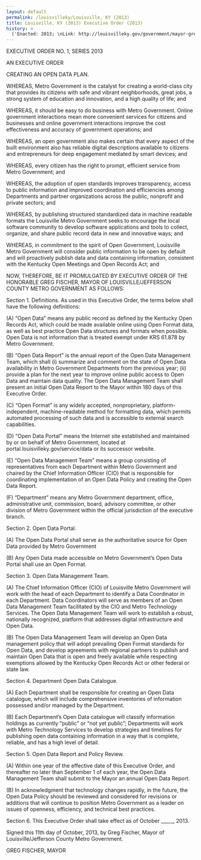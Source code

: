 ```yaml
---
layout: default
permalink: /louisvilleky/Louisville, KY (2013)
title: Louisville, KY (2013) Executive Order (2013)
history: >
  ('Enacted: 2013; \nLink: http://louisvilleky.gov/government/mayor-greg-fischer/read-open-data-executive-order; \nMeans: Executive Order',)
---
```


<p/> <p>EXECUTIVE ORDER NO. 1, SERIES 2013</p> <p>AN EXECUTIVE ORDER</p> <p>CREATING AN OPEN DATA PLAN.</p> <p> </p> <p>WHEREAS, Metro Government is the catalyst for creating a world-class city that provides its citizens with safe and vibrant neighborhoods, great jobs, a strong system of education and innovation, and a high quality of life; and</p> <p>WHEREAS, it should be easy to do business with Metro Government. Online government interactions mean more convenient services for citizens and businesses and online government interactions improve the cost effectiveness and accuracy of government operations; and</p> <p>WHEREAS, an open government also makes certain that every aspect of the built environment also has reliable digital descriptions available to citizens and entrepreneurs for deep engagement mediated by smart devices; and</p> <p>WHEREAS, every citizen has the right to prompt, efficient service from Metro Government; and</p> <p>WHEREAS, the adoption of open standards improves transparency, access to public information and improved coordination and efficiencies among Departments and partner organizations across the public, nonprofit and private sectors; and</p> <p>WHEREAS, by publishing structured standardized data in machine readable formats the Louisville Metro Government seeks to encourage the local software community to develop software applications and tools to collect, organize, and share public record data in new and innovative ways; and</p> <p>WHEREAS, in commitment to the spirit of Open Government, Louisville Metro Government will consider public information to be open by default and will proactively publish data and data containing information, consistent with the Kentucky Open Meetings and Open Records Act; and</p> <p>NOW, THEREFORE, BE IT PROMULGATED BY EXECUTIVE ORDER OF THE HONORABLE GREG FISCHER, MAYOR OF LOUISVILLE/JEFFERSON COUNTY METRO GOVERNMENT AS FOLLOWS:</p> <p/> <p>Section 1. Definitions. As used in this Executive Order, the terms below shall have the following definitions:</p> <p>(A) “Open Data” means any public record as defined by the Kentucky Open Records Act, which could be made available online using Open Format data, as well as best practice Open Data structures and formats when possible. Open Data is not information that is treated exempt under KRS 61.878 by Metro Government.</p> <p>(B) “Open Data Report” is the annual report of the Open Data Management Team, which shall (i) summarize and comment on the state of Open Data availability in Metro Government Departments from the previous year; (ii) provide a plan for the next year to improve online public access to Open Data and maintain data quality. The Open Data Management Team shall present an initial Open Data Report to the Mayor within 180 days of this Executive Order.</p> <p>(C) “Open Format” is any widely accepted, nonproprietary, platform-independent, machine-readable method for formatting data, which permits automated processing of such data and is accessible to external search capabilities.</p> <p>(D) “Open Data Portal” means the Internet site established and maintained by or on behalf of Metro Government, located at portal.louisvilleky.gov/service/data or its successor website.</p> <p>(E) “Open Data Management Team” means a group consisting of representatives from each Department within Metro Government and chaired by the Chief Information Officer (CIO) that is responsible for coordinating implementation of an Open Data Policy and creating the Open Data Report.</p> <p>(F) “Department” means any Metro Government department, office, administrative unit, commission, board, advisory committee, or other division of Metro Government within the official jurisdiction of the executive branch.</p> <p/> <p>Section 2. Open Data Portal.</p> <p>(A) The Open Data Portal shall serve as the authoritative source for Open Data provided by Metro Government</p> <p>(B) Any Open Data made accessible on Metro Government’s Open Data Portal shall use an Open Format.</p> <p/> <p>Section 3. Open Data Management Team.</p> <p>(A) The Chief Information Officer (CIO) of Louisville Metro Government will work with the head of each Department to identify a Data Coordinator in each Department. Data Coordinators will serve as members of an Open Data Management Team facilitated by the CIO and Metro Technology Services. The Open Data Management Team will work to establish a robust, nationally recognized, platform that addresses digital infrastructure and Open Data.</p> <p>(B) The Open Data Management Team will develop an Open Data management policy that will adopt prevailing Open Format standards for Open Data, and develop agreements with regional partners to publish and maintain Open Data that is open and freely available while respecting exemptions allowed by the Kentucky Open Records Act or other federal or state law.</p> <p/> <p>Section 4. Department Open Data Catalogue.</p> <p>(A) Each Department shall be responsible for creating an Open Data catalogue, which will include comprehensive inventories of information possessed and/or managed by the Department.</p> <p>(B) Each Department’s Open Data catalogue will classify information holdings as currently “public” or “not yet public”; Departments will work with Metro Technology Services to develop strategies and timelines for publishing open data containing information in a way that is complete, reliable, and has a high level of detail.</p> <p/> <p>Section 5. Open Data Report and Policy Review.</p> <p>(A) Within one year of the effective date of this Executive Order, and thereafter no later than September 1 of each year, the Open Data Management Team shall submit to the Mayor an annual Open Data Report.</p> <p>(B) In acknowledgment that technology changes rapidly, in the future, the Open Data Policy should be reviewed and considered for revisions or additions that will continue to position Metro Government as a leader on issues of openness, efficiency, and technical best practices.</p> <p/> <p>Section 6. This Executive Order shall take effect as of October _____, 2013.</p> <p>Signed this 11th day of October, 2013, by Greg Fischer, Mayor of Louisville/Jefferson County Metro Government.</p> <p>GREG FISCHER, MAYOR</p>